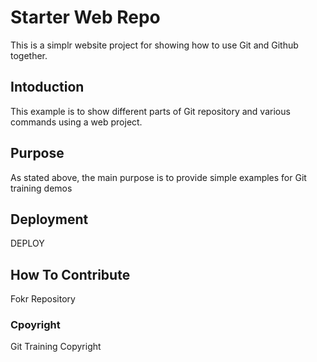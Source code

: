 # Starter Web Repo

This is a simplr website project for showing how to use Git and Github together.

## Intoduction

This example is to show different parts of Git repository and various commands using a web project.

## Purpose

As stated above, the main purpose is to provide simple examples for Git training demos

## Deployment

DEPLOY

## How To Contribute

Fokr Repository

### Cpoyright

Git Training Copyright